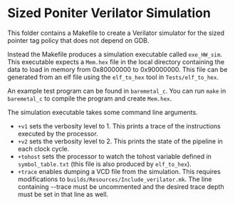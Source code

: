 # Sized Poniter Verilator Simulation

This folder contains a Makefile to create a Verilator simulator for the sized pointer tag policy that does not depend on GDB.

Instead the Makefile produces a simulation executable called `exe_HW_sim`.
This executable expects a `Mem.hex` file in the local directory containing the data to load in memory from 0x80000000 to 0x90000000.
This file can be generated from an elf file using the `elf_to_hex` tool in `Tests/elf_to_hex`.

An example test program can be found in `baremetal_c`.
You can run `make` in `baremetal_c` to compile the program and create `Mem.hex`.

The simulation executable takes some command line arguments.
- `+v1` sets the verbosity level to 1. This prints a trace of the instructions executed by the processor.
- `+v2` sets the verbosity level to 2. This prints the state of the pipeline in each clock cycle.
- `+tohost` sets the processor to watch the tohost variable defined in `symbol_table.txt` (this file is also produced by `elf_to_hex`).
- `+trace` enables dumping a VCD file from the simulation. This requires modifications to `builds/Resources/Include_verilator.mk`. The line containing --trace must be uncommented and the desired trace depth must be set in that line as well.

